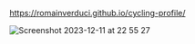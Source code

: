 https://romainverduci.github.io/cycling-profile/

![Screenshot 2023-12-11 at 22 55 27](https://github.com/romainverduci/cycling-profile/assets/2606149/08751648-da5e-451c-9866-29095caf0da9)
